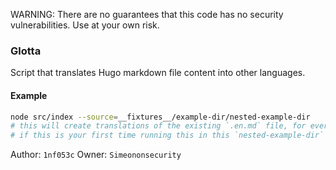 WARNING: There are no guarantees that this code has no security vulnerabilities. Use at your own risk.

### Glotta
Script that translates Hugo markdown file content into other languages.

#### Example
```sh
node src/index --source=__fixtures__/example-dir/nested-example-dir
# this will create translations of the existing `.en.md` file, for every valid language, except for any that exist
# if this is your first time running this in this `nested-example-dir` then it will skip generation of `.es.md` file since that already exists
```

Author: `1nf053c`
Owner: `Simeononsecurity`

